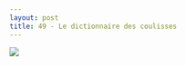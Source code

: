 ```yaml
---
layout: post
title: 49 - Le dictionnaire des coulisses
---
```


<img src="/img/49.dictionnairedescoulisses.jpg"/>